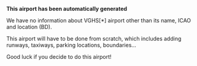 **This airport has been automatically generated**

We have no information about VGHS[*] airport other than its name, ICAO and location (BD).

This airport will have to be done from scratch, which includes adding runways, taxiways, parking locations, boundaries...

Good luck if you decide to do this airport!